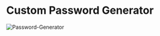 # Custom Password Generator

![Password-Generator](https://github.com/lucasrenandns/Password-Generator/assets/97764446/111005b1-42c1-401a-b34b-8dfa6a897ca7)
